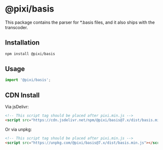# @pixi/basis

This package contains the parser for *.basis files, and it also ships with the transcoder.

## Installation

```bash
npm install @pixi/basis
```

## Usage

```js
import '@pixi/basis';
```

## CDN Install

Via jsDelivr:

```html
<!-- This script tag should be placed after pixi.min.js -->
<script src="https://cdn.jsdelivr.net/npm/@pixi/basis@7.x/dist/basis.min.js"></script>
```

Or via unpkg:

```html
<!-- This script tag should be placed after pixi.min.js -->
<script src="https://unpkg.com/@pixi/basis@7.x/dist/basis.min.js"></script>
```
